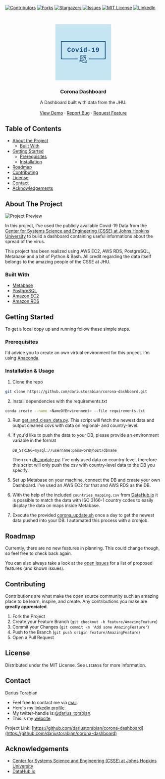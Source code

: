 
[![Contributors][contributors-shield]][contributors-url]
[![Forks][forks-shield]][forks-url]
[![Stargazers][stars-shield]][stars-url]
[![Issues][issues-shield]][issues-url]
[![MIT License][license-shield]][license-url]
[![LinkedIn][linkedin-shield]][linkedin-url]



<!-- PROJECT LOGO -->
<br />
<p align="center">
  <a href="https://github.com/dariustorabian/corona-dashboard">
    <img src="images/logo.png" alt="Logo" width="180" height="180">
  </a>

  <h3 align="center">Corona Dashboard</h3>

  <p align="center">
    A Dashboard built with data from the JHU.
    <br />
    <br />
    <a href="https://bitly.com/coronadt">View Demo</a>
    ·
    <a href="https://github.com/dariustorabian/corona-dashboard/issues">Report Bug</a>
    ·
    <a href="https://github.com/dariustorabian/corona-dashboard/issues">Request Feature</a>
  </p>
</p>



<!-- TABLE OF CONTENTS -->
## Table of Contents

* [About the Project](#about-the-project)
  * [Built With](#built-with)
* [Getting Started](#getting-started)
  * [Prerequisites](#prerequisites)
  * [Installation](#installation)
* [Roadmap](#roadmap)
* [Contributing](#contributing)
* [License](#license)
* [Contact](#contact)
* [Acknowledgements](#acknowledgements)



<!-- ABOUT THE PROJECT -->
## About The Project

![Project Preview](/images/intro.gif)


In this project, I've used the publicly available Covid-19 Data from the [Center for Systems Science and Engineering (CSSE) at Johns Hopkins University](https://github.com/CSSEGISandData/COVID-19) to build a dashboard containing useful informations about the spread of the virus.

This project has been realized using AWS EC2, AWS RDS, PostgreSQL, Metabase and a bit of Python & Bash. All credit regarding the data itself belongs to the amazing people of the CSSE at JHU.



### Built With

* [Metabase](https://www.metabase.com/)
* [PostgreSQL](https://www.postgresql.org/)
* [Amazon EC2](https://aws.amazon.com/de/ec2/)
* [Amazon RDS](https://aws.amazon.com/de/rds/)



<!-- GETTING STARTED -->
## Getting Started

To get a local copy up and running follow these simple steps.

### Prerequisites

I'd advice you to create an own virtual environment for this project. I'm using [Anaconda](https://anaconda.org/).


### Installation & Usage
 
1. Clone the repo
```sh
git clone https://github.com/dariustorabian/corona-dashboard.git
```
2. Install dependencies with the requirements.txt
```sh
conda create --name <NameOfEnvironment> --file requirements.txt
```

3. Run [get_and_clean_data.py](https://github.com/dariustorabian/corona-dashboard/blob/master/src/get_and_glean_data.py). This script will fetch the newest data and output cleaned csvs with data on regional- and country-level.

4. If you'd like to push the data to your DB, please provide an environment variable in the format 

    ```DB_STRING=mysql://username:password@host/dbname```

    Then run [db_update.py](https://github.com/dariustorabian/corona-dashboard/blob/master/src/db_update.py). I've only used data on country-level, therefore this script will only push the csv with country-level data to the DB you specify.

5. Set up Metabase on your machine, connect the DB and create your own Dashboard. I've used an AWS EC2 for that and AWS RDS as the DB.

6. With the help of the included ```countries_mapping.csv``` from [DataHub.io](https://datahub.io/core/country-list) it is possible to match the data with ISO 3166-1 country codes to easily display the data on maps inside Metabase.

7. Execute the provided [corona_update.sh](https://github.com/dariustorabian/corona-dashboard/blob/master/src/corona_update.sh) once a day to get the newest data pushed into your DB. I automated this process with a cronjob.


<!-- ROADMAP -->
## Roadmap

Currently, there are no new features in planning. This could change though, so feel free to check back again.

You can also always take a look at the [open issues](https://github.com/dariustorabian/corona-dashboard/issues) for a list of proposed features (and known issues).



<!-- CONTRIBUTING -->
## Contributing

Contributions are what make the open source community such an amazing place to be learn, inspire, and create. Any contributions you make are **greatly appreciated**.

1. Fork the Project
2. Create your Feature Branch (`git checkout -b feature/AmazingFeature`)
3. Commit your Changes (`git commit -m 'Add some AmazingFeature'`)
4. Push to the Branch (`git push origin feature/AmazingFeature`)
5. Open a Pull Request



<!-- LICENSE -->
## License

Distributed under the MIT License. See `LICENSE` for more information.



<!-- CONTACT -->
## Contact

Darius Torabian

* Feel free to contact me via [mail](mailto:darius.torabian@gmail.com).
* Here's my [linkedin profile](linkedin-url).
* My twitter-handle is:[@darius_torabian](https://twitter.com/darius_torabian).
* This is my [website](https://dariustorabian.de).

Project Link: [https://github.com/dariustorabian/corona-dashboard](https://github.com/dariustorabian/corona-dashboard)



<!-- ACKNOWLEDGEMENTS -->
## Acknowledgements

* [Center for Systems Science and Engineering (CSSE) at Johns Hopkins University](https://github.com/CSSEGISandData/COVID-19)
* [DataHub.io](https://datahub.io/core/country-list)





<!-- MARKDOWN LINKS & IMAGES -->
<!-- https://www.markdownguide.org/basic-syntax/#reference-style-links -->
[contributors-shield]: https://img.shields.io/github/contributors/dariustorabian/corona-dashboard.svg?style=flat-square
[contributors-url]: https://github.com/dariustorabian/corona-dashboard/graphs/contributors
[forks-shield]: https://img.shields.io/github/forks/dariustorabian/corona-dashboard.svg?style=flat-square
[forks-url]: https://github.com/dariustorabian/corona-dashboard/network/members
[stars-shield]: https://img.shields.io/github/stars/dariustorabian/corona-dashboard.svg?style=flat-square
[stars-url]: https://github.com/dariustorabian/corona-dashboard/stargazers
[issues-shield]: https://img.shields.io/github/issues/dariustorabian/corona-dashboard.svg?style=flat-square
[issues-url]: https://github.com/dariustorabian/corona-dashboard/issue
[license-shield]: https://img.shields.io/github/license/dariustorabian/corona-dashboard.svg?style=flat-square
[license-url]: https://github.com/dariustorabian/corona-dashboard/LICENSE.txt
[linkedin-shield]: https://img.shields.io/badge/-LinkedIn-black.svg?style=flat-square&logo=linkedin&colorB=555
[linkedin-url]: www.linkedin.com/in/dariustorabian
[product-screenshot]: images/screenshot.png